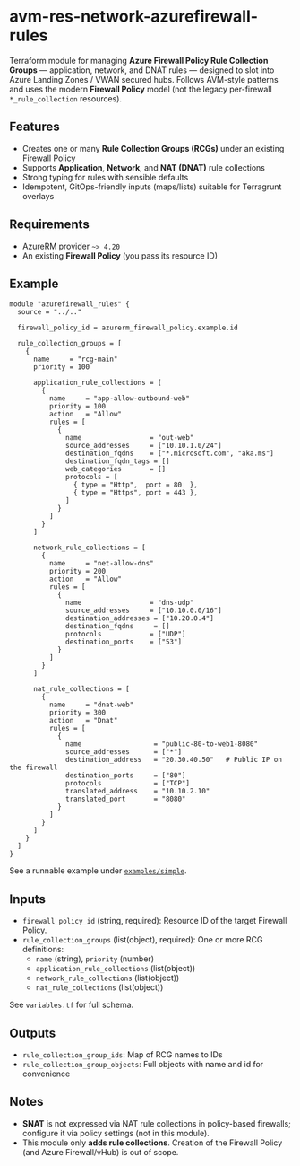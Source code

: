 
# avm-res-network-azurefirewall-rules

Terraform module for managing **Azure Firewall Policy Rule Collection Groups** — application, network, and DNAT rules —
designed to slot into Azure Landing Zones / VWAN secured hubs. Follows AVM-style patterns and uses the modern
**Firewall Policy** model (not the legacy per-firewall `*_rule_collection` resources).

## Features

- Creates one or many **Rule Collection Groups (RCGs)** under an existing Firewall Policy
- Supports **Application**, **Network**, and **NAT (DNAT)** rule collections
- Strong typing for rules with sensible defaults
- Idempotent, GitOps-friendly inputs (maps/lists) suitable for Terragrunt overlays

## Requirements

- AzureRM provider `~> 4.20`
- An existing **Firewall Policy** (you pass its resource ID)

## Example

```hcl
module "azurefirewall_rules" {
  source = "../.."

  firewall_policy_id = azurerm_firewall_policy.example.id

  rule_collection_groups = [
    {
      name     = "rcg-main"
      priority = 100

      application_rule_collections = [
        {
          name     = "app-allow-outbound-web"
          priority = 100
          action   = "Allow"
          rules = [
            {
              name                 = "out-web"
              source_addresses     = ["10.10.1.0/24"]
              destination_fqdns    = ["*.microsoft.com", "aka.ms"]
              destination_fqdn_tags = []
              web_categories       = []
              protocols = [
                { type = "Http",  port = 80  },
                { type = "Https", port = 443 },
              ]
            }
          ]
        }
      ]

      network_rule_collections = [
        {
          name     = "net-allow-dns"
          priority = 200
          action   = "Allow"
          rules = [
            {
              name                 = "dns-udp"
              source_addresses     = ["10.10.0.0/16"]
              destination_addresses = ["10.20.0.4"]
              destination_fqdns     = []
              protocols            = ["UDP"]
              destination_ports    = ["53"]
            }
          ]
        }
      ]

      nat_rule_collections = [
        {
          name     = "dnat-web"
          priority = 300
          action   = "Dnat"
          rules = [
            {
              name                  = "public-80-to-web1-8080"
              source_addresses      = ["*"]
              destination_address   = "20.30.40.50"   # Public IP on the firewall
              destination_ports     = ["80"]
              protocols             = ["TCP"]
              translated_address    = "10.10.2.10"
              translated_port       = "8080"
            }
          ]
        }
      ]
    }
  ]
}
```

See a runnable example under [`examples/simple`](examples/simple).

## Inputs

- `firewall_policy_id` (string, required): Resource ID of the target Firewall Policy.
- `rule_collection_groups` (list(object), required): One or more RCG definitions:
  - `name` (string), `priority` (number)
  - `application_rule_collections` (list(object))
  - `network_rule_collections` (list(object))
  - `nat_rule_collections` (list(object))

See `variables.tf` for full schema.

## Outputs

- `rule_collection_group_ids`: Map of RCG names to IDs
- `rule_collection_group_objects`: Full objects with name and id for convenience

## Notes

- **SNAT** is not expressed via NAT rule collections in policy-based firewalls; configure it via policy settings (not in this module).
- This module only **adds rule collections**. Creation of the Firewall Policy (and Azure Firewall/vHub) is out of scope.
